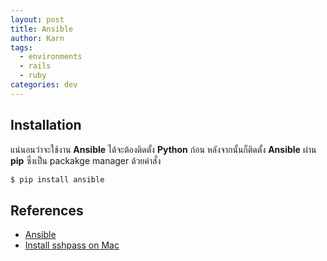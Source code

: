 ```yaml
---
layout: post
title: Ansible
author: Karn
tags:
  - environments
  - rails
  - ruby
categories: dev
---
```


## Installation
แน่นอนว่าจะใช้งาน **Ansible** ได้จะต้องติดตั้ง **Python** ก่อน หลังจากนั้นก็ติดตั้ง **Ansible** ผ่าน **pip** ซึ่งเป็น packakge manager ด้วยคำสั่ง
```bash
$ pip install ansible
```


## References
- [Ansible](https://ansible.com)
- [Install sshpass on Mac](https://stackoverflow.com/questions/32255660/how-to-install-sshpass-on-mac)

